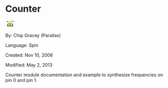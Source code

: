# Counter

![logo_icon.gif](logo_icon.gif)

By: Chip Gracey (Parallax)

Language: Spin

Created: Nov 10, 2006

Modified: May 2, 2013

Counter module documentation and example to synthesize frequencies on pin 0 and pin 1.
